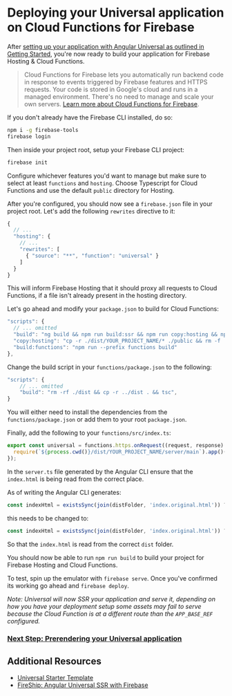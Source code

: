 # Deploying your Universal application on Cloud Functions for Firebase

After [setting up your application with Angular Universal as outlined in Getting Started](getting-started.md), you're now ready to build your application for Firebase Hosting & Cloud Functions.

> Cloud Functions for Firebase lets you automatically run backend code in response to events triggered by Firebase features and HTTPS requests. Your code is stored in Google's cloud and runs in a managed environment. There's no need to manage and scale your own servers. [Learn more about Cloud Functions for Firebase](https://firebase.google.com/docs/functions/).

If you don't already have the Firebase CLI installed, do so:

```bash
npm i -g firebase-tools
firebase login
```

Then inside your project root, setup your Firebase CLI project:

```bash
firebase init
```

Configure whichever features you'd want to manage but make sure to select at least `functions` and `hosting`. Choose Typescript for Cloud Functions and use the default `public` directory for Hosting.

After you're configured, you should now see a `firebase.json` file in your project root. Let's add the following `rewrites` directive to it:

```js
{
  // ...
  "hosting": {
    // ...
    "rewrites": [
      { "source": "**", "function": "universal" }
    ]
  }
}
```

This will inform Firebase Hosting that it should proxy all requests to Cloud Functions, if a file isn't already present in the hosting directory.

Let's go ahead and modify your `package.json` to build for Cloud Functions:

```js
"scripts": {
  // ... omitted
  "build": "ng build && npm run build:ssr && npm run copy:hosting && npm run build:functions",
  "copy:hosting": "cp -r ./dist/YOUR_PROJECT_NAME/* ./public && rm -f ./public/index.html",
  "build:functions": "npm run --prefix functions build"
},
```

Change the build script in your `functions/package.json` to the following:

```js
"scripts": {
    // ... omitted
    "build": "rm -rf ./dist && cp -r ../dist . && tsc",
}
```

You will either need to install the dependencies from the `functions/package.json` or add them to your root `package.json`.

Finally, add the following to your `functions/src/index.ts`:

```ts
export const universal = functions.https.onRequest((request, response) => {
  require(`${process.cwd()}/dist/YOUR_PROJECT_NAME/server/main`).app()(request, response);
});
```

In the `server.ts` file generated by the Angular CLI ensure that the `index.html` is being read from the correct place.

As of writing the Angular CLI generates:

```typescript
const indexHtml = existsSync(join(distFolder, 'index.original.html')) ? 'index.original.html' : 'index.html';
```

this needs to be changed to:

```typescript
const indexHtml = existsSync(join(distFolder, 'index.original.html')) ? 'index.original.html' : join(distFolder, 'index.html');
```

So that the `index.html` is read from the correct `dist` folder.

You should now be able to run `npm run build` to build your project for Firebase Hosting and Cloud Functions.

To test, spin up the emulator with `firebase serve`. Once you've confirmed its working go ahead and `firebase deploy`.

_Note: Universal will now SSR your application and serve it, depending on how you have your deployment setup some assets may fail to 
serve because the Cloud Function is at a different route than the `APP_BASE_REF` configured._

### [Next Step: Prerendering your Universal application](prerendering.md)

## Additional Resources

- [Universal Starter Template](https://github.com/angular/universal-starter)
- [FireShip: Angular Universal SSR with Firebase](https://fireship.io/lessons/angular-universal-firebase/)

